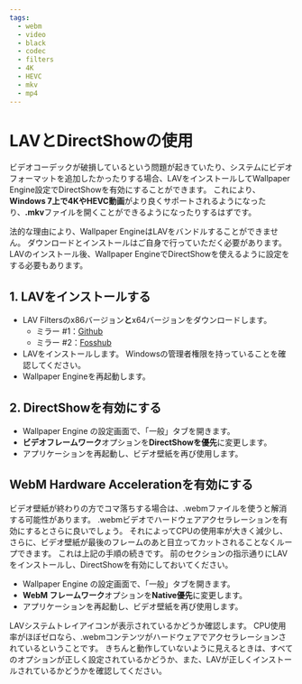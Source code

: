 ```yaml
---
tags:
  - webm
  - video
  - black
  - codec
  - filters
  - 4K
  - HEVC
  - mkv
  - mp4
---
```


# LAVとDirectShowの使用
ビデオコーデックが破損しているという問題が起きていたり、システムにビデオフォーマットを追加したかったりする場合、LAVをインストールしてWallpaper Engine設定でDirectShowを有効にすることができます。 これにより、**Windows 7上で4KやHEVC動画**がより良くサポートされるようになったり、**.mkv**ファイルを開くことができるようになったりするはずです。

法的な理由により、Wallpaper EngineはLAVをバンドルすることができません。 ダウンロードとインストールはご自身で行っていただく必要があります。 LAVのインストール後、Wallpaper EngineでDirectShowを使えるように設定をする必要もあります。

## 1. LAVをインストールする
* LAV Filtersのx86バージョン**と**x64バージョンをダウンロードします。
  * ミラー #1：[Github](https://github.com/Nevcairiel/LAVFilters/releases)
  * ミラー #2：[Fosshub](https://www.fosshub.com/LAV-Filters.html)
* LAVをインストールします。 Windowsの管理者権限を持っていることを確認してください。
* Wallpaper Engineを再起動します。

## 2. DirectShowを有効にする
* Wallpaper Engine の設定画面で、「一般」タブを開きます。
* **ビデオフレームワーク**オプションを**DirectShowを優先**に変更します。
* アプリケーションを再起動し、ビデオ壁紙を再び使用します。

## WebM Hardware Accelerationを有効にする
ビデオ壁紙が終わりの方でコマ落ちする場合は、.webmファイルを使うと解消する可能性があります。 .webmビデオでハードウェアアクセラレーションを有効にするとさらに良いでしょう。 それによってCPUの使用率が大きく減少し、さらに、ビデオ壁紙が最後のフレームのあと目立ってカットされることなくループできます。 これは上記の手順の続きです。 前のセクションの指示通りにLAVをインストールし、DirectShowを有効にしておいてください。
* Wallpaper Engine の設定画面で、「一般」タブを開きます。
* **WebM フレームワーク**オプションを**Native優先**に変更します。
* アプリケーションを再起動し、ビデオ壁紙を再び使用します。

LAVシステムトレイアイコンが表示されているかどうか確認します。 CPU使用率がほぼゼロなら、.webmコンテンツがハードウェアでアクセラレーションされているということです。 きちんと動作していないように見えるときは、すべてのオプションが正しく設定されているかどうか、また、LAVが正しくインストールされているかどうかを確認してください。